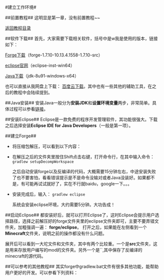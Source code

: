 #建立工作环境#

##前置教程##
这明显是第一章，没有前置教程~~

[返回教程目录](Readme.md)

##软件下载##
首先，大家需要下载相关软件，括号中是w我是使用的版本，链接如下：

[Forge下载](http://files.minecraftforge.net/)（forge-1.7.10-10.13.4.1558-1.7.10-src）

[eclipse官网](https://eclipse.org/downloads/)（eclipse-inst-win64）

[Java下载](http://www.oracle.com/technetwork/java/javase/downloads/index.html)（jdk-8u91-windows-x64）

也可以直接从我网盘上下载：
[百度云下载](https://pan.baidu.com/s/1dFhXk9z)。其中也有一些其他的辅助工具，在之后的教程中会陆续提到。


##Java安装##
安装Java一般分为**安装JDK**和**设置环境变量**两步，非常简单。具体过程可以参看[链接](http://jingyan.baidu.com/article/e75aca85b29c3b142edac6a8.html)。

##安装Eclipse##
Eclipse是一款免费的程序开发管理软件，其功能很强大。下载之后选择安装**Eclipse IDE for Java Developers**（一般是第一项）。

##建立Forge##
* 将压缩包解压，可以看到以下内容：

* 在解压之后的文件夹里按住Shift点击右键，打开命令行，在其中输入命令：
`gradlew setupDecompWorkspace`

	之后自动安装forge以及反编译的代码，大概需要15分钟左右，中途安装失败了也不要害怕，看看错误提示是不是命令没输对或者Java没装好。如果都不是，有可能再试试就好了，实在不行就baidu，google一下。。。

* 安装完成后，输入：
`gradlew eclipse`

	系统会安装eclipse环境，大约需要5分钟。大功告成！

##启动Eclipse##
都安装好后，就可以打开Eclipse了，这时Eclipse会提示用户选择路径，选择之前解压好的forge文件夹里的eclipse文件夹即可，主要不要弄错文件夹，加粗强调一遍：
**forge/eclipse**。
打开之后，如果能在左侧看到一个**Minecraft**文件夹，说明之前的操作都没有什么问题。

展开后可以看到一大坨文件和文件夹，其中有两个比较重。一个是**src**文件夹，这是用来存放用户编写的mod的文件夹。另外一个是``,其中保存了反编译的minecraft的源代码。

##可以参考的其他教程##
其实forge中gradlew.bat文件有很多其他功能，能帮助用户更好的开发。可以参看下列资料：
